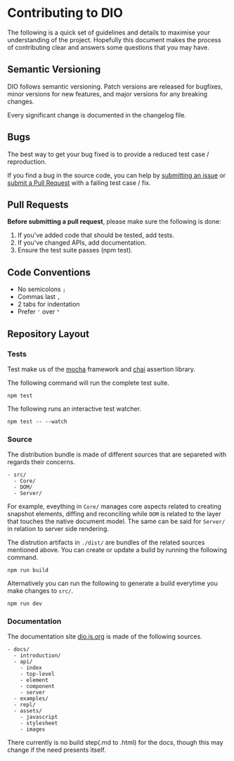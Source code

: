 # Contributing to DIO

The following is a quick set of guidelines and details to maximise your understanding of the project. Hopefully this document makes the process of contributing clear and answers some questions that you may have.

## Semantic Versioning

DIO follows semantic versioning. Patch versions are released for bugfixes, minor versions for new features, and major versions for any breaking changes.

Every significant change is documented in the changelog file.

## Bugs

The best way to get your bug fixed is to provide a reduced test case / reproduction.

If you find a bug in the source code, you can help by
[submitting an issue](#submit-issue) or [submit a Pull Request](#submit-pr) with a failing test case / fix.

## Pull Requests

**Before submitting a pull request**, please make sure the following is done:

1. If you've added code that should be tested, add tests.
1. If you've changed APIs, add documentation.
1. Ensure the test suite passes (npm test).

## Code Conventions

- No semicolons `;`
- Commas last `,`
- 2 tabs for indentation
- Prefer `'` over `"`

## Repository Layout

### Tests

Test make us of the [mocha](https://mochajs.org/) framework and [chai](chaijs.com) assertion library.

The following command will run  the complete test suite.

```
npm test
```

The following runs an interactive test watcher.

```
npm test -- --watch
```

### Source

The distribution bundle is made of different sources that are separeted with regards their concerns.

```
- src/
  - Core/
  - DOM/
  - Server/
```

For example, eveything in `Core/` manages core aspects related to creating snapshot elements, diffing and reconciling while `DOM` is related to the layer that touches the native document model. The same can be said for `Server/` in relation to server side rendering.

The distrution artifacts in `./dist/` are bundles of the related sources mentioned above. You can create or update a build by running the following command.

```
npm run build
```

Alternatively you can run the following to generate a build everytime you make changes to `src/`.

```
npm run dev
```

### Documentation

The documentation site [dio.js.org](https://dio.js.org) is made of the following sources.

```
- docs/
  - introduction/
  - api/
  	- index
  	- top-level
  	- element
  	- component
  	- server
  - examples/
  - repl/
  - assets/
  	- javascript
  	- stylesheet
  	- images
```

There currently is no build step(.md to .html) for the docs, though this may change if the need presents itself.

